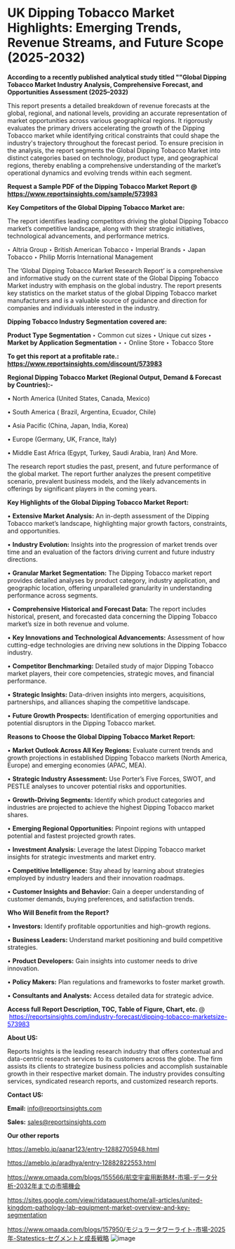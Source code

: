 # UK Dipping Tobacco Market Highlights: Emerging Trends, Revenue Streams, and Future Scope (2025-2032)

<strong>According to a recently published analytical study titled ""Global Dipping Tobacco Market Industry Analysis, Comprehensive Forecast, and Opportunities Assessment (2025–2032)</strong>

This report presents a detailed breakdown of revenue forecasts at the global, regional, and national levels, providing an accurate representation of market opportunities across various geographical regions. It rigorously evaluates the primary drivers accelerating the growth of the Dipping Tobacco market while identifying critical constraints that could shape the industry's trajectory throughout the forecast period. To ensure precision in the analysis, the report segments the Global Dipping Tobacco Market into distinct categories based on technology, product type, and geographical regions, thereby enabling a comprehensive understanding of the market’s operational dynamics and evolving trends within each segment.

<strong>Request a Sample PDF of the Dipping Tobacco Market Report </strong><strong>@<a href=https://www.reportsinsights.com/sample/573983 style=color:#0000ff;> https://www.reportsinsights.com/sample/573983</a></strong></font>

<strong>Key Competitors of the Global Dipping Tobacco Market are:</strong>

The report identifies leading competitors driving the global Dipping Tobacco market’s competitive landscape, along with their strategic initiatives, technological advancements, and performance metrics.

‣ Altria Group
‣ British American Tobacco
‣ Imperial Brands
‣ Japan Tobacco
‣ Philip Morris International Management

The ‘Global Dipping Tobacco Market Research Report’ is a comprehensive and informative study on the current state of the Global Dipping Tobacco Market industry with emphasis on the global industry. The report presents key statistics on the market status of the global Dipping Tobacco market manufacturers and is a valuable source of guidance and direction for companies and individuals interested in the industry.

<strong>Dipping Tobacco Industry Segmentation covered are:</strong>

<strong>Product Type Segmentation</strong>
‣
Common cut sizes
‣ Unique cut sizes
‣ 
<strong>Market by Application Segmentation</strong>
‣
‣  Online Store
‣ Tobacco Store

<strong>To get this report at a profitable rate.: <a href=https://www.reportsinsights.com/discount/573983 style=color:#0000ff;>https://www.reportsinsights.com/discount/573983</a></strong></font>

<strong>Regional Dipping Tobacco Market (Regional Output, Demand &amp; Forecast by Countries):-</strong>

• North America (United States, Canada, Mexico)

• South America ( Brazil, Argentina, Ecuador, Chile)

• Asia Pacific (China, Japan, India, Korea)

• Europe (Germany, UK, France, Italy)

• Middle East Africa (Egypt, Turkey, Saudi Arabia, Iran) And More.

The research report studies the past, present, and future performance of the global market. The report further analyzes the present competitive scenario, prevalent business models, and the likely advancements in offerings by significant players in the coming years.

<strong>Key Highlights of the Global Dipping Tobacco Market Report:</strong>

• <strong>Extensive Market Analysis:</strong> An in-depth assessment of the Dipping Tobacco market’s landscape, highlighting major growth factors, constraints, and opportunities.

• <strong>Industry Evolution:</strong> Insights into the progression of market trends over time and an evaluation of the factors driving current and future industry directions.

• <strong>Granular Market Segmentation:</strong> The Dipping Tobacco market report provides detailed analyses by product category, industry application, and geographic location, offering unparalleled granularity in understanding performance across segments.

• <strong>Comprehensive Historical and Forecast Data:</strong> The report includes historical, present, and forecasted data concerning the Dipping Tobacco market’s size in both revenue and volume.

• <strong>Key Innovations and Technological Advancements:</strong> Assessment of how cutting-edge technologies are driving new solutions in the Dipping Tobacco industry.

• <strong>Competitor Benchmarking:</strong> Detailed study of major Dipping Tobacco market players, their core competencies, strategic moves, and financial performance.

• <strong>Strategic Insights:</strong> Data-driven insights into mergers, acquisitions, partnerships, and alliances shaping the competitive landscape.

• <strong>Future Growth Prospects:</strong> Identification of emerging opportunities and potential disruptors in the Dipping Tobacco market.

<strong>Reasons to Choose the Global Dipping Tobacco Market Report:</strong>

• <strong>Market Outlook Across All Key Regions:</strong> Evaluate current trends and growth projections in established Dipping Tobacco markets (North America, Europe) and emerging economies (APAC, MEA).

• <strong>Strategic Industry Assessment:</strong> Use Porter’s Five Forces, SWOT, and PESTLE analyses to uncover potential risks and opportunities.

• <strong>Growth-Driving Segments:</strong> Identify which product categories and industries are projected to achieve the highest Dipping Tobacco market shares.

• <strong>Emerging Regional Opportunities:</strong> Pinpoint regions with untapped potential and fastest projected growth rates.

• <strong>Investment Analysis:</strong> Leverage the latest Dipping Tobacco market insights for strategic investments and market entry.

• <strong>Competitive Intelligence:</strong> Stay ahead by learning about strategies employed by industry leaders and their innovation roadmaps.

• <strong>Customer Insights and Behavior:</strong> Gain a deeper understanding of customer demands, buying preferences, and satisfaction trends.

<strong>Who Will Benefit from the Report?</strong>

• <strong>Investors:</strong> Identify profitable opportunities and high-growth regions.

• <strong>Business Leaders:</strong> Understand market positioning and build competitive strategies.

• <strong>Product Developers:</strong> Gain insights into customer needs to drive innovation.

• <strong>Policy Makers:</strong> Plan regulations and frameworks to foster market growth.

• <strong>Consultants and Analysts:</strong> Access detailed data for strategic advice.
</ul>
<strong>Access full Report Description, TOC, Table of Figure, Chart, etc. </strong>@  <a href=https://reportsinsights.com/industry-forecast/dipping-tobacco-marketsize-573983 style=color:#0000ff;>https://reportsinsights.com/industry-forecast/dipping-tobacco-marketsize-573983</a></font>

<strong><strong>About US</strong>:</strong>

Reports Insights is the leading research industry that offers contextual and data-centric research services to its customers across the globe. The firm assists its clients to strategize business policies and accomplish sustainable growth in their respective market domain. The industry provides consulting services, syndicated research reports, and customized research reports.

<strong>Contact US:</strong>

<p class=""""><b>Email:</b> <a href=mailto:info@reportsinsights.com>info@reportsinsights.com</a></p>
<p class=""""><b>Sales:</b> <a href=mailto:sales@reportsinsights.com>sales@reportsinsights.com</a></p>

<strong>Our other reports</strong>

<a href=https://ameblo.jp/aanar123/entry-12882705948.html>https://ameblo.jp/aanar123/entry-12882705948.html</a>

<a href=https://ameblo.jp/aradhya/entry-12882822553.html>https://ameblo.jp/aradhya/entry-12882822553.html</a>

<a href=https://www.omaada.com/blogs/155566/航空宇宙用断熱材-市場-データ分析-2032年までの市場機会>https://www.omaada.com/blogs/155566/航空宇宙用断熱材-市場-データ分析-2032年までの市場機会</a>

<a href=https://sites.google.com/view/ridataquest/home/all-articles/united-kingdom-pathology-lab-equipment-market-overview-and-key-segmentation>https://sites.google.com/view/ridataquest/home/all-articles/united-kingdom-pathology-lab-equipment-market-overview-and-key-segmentation</a>

<a href=https://www.omaada.com/blogs/157950/モジュラータワーライト-市場-2025年-Statestics-セグメントと成長戦略>https://www.omaada.com/blogs/157950/モジュラータワーライト-市場-2025年-Statestics-セグメントと成長戦略</a>
![image](https://github.com/user-attachments/assets/0c34f4e3-8f73-40e2-be35-ef9ee754970c)
